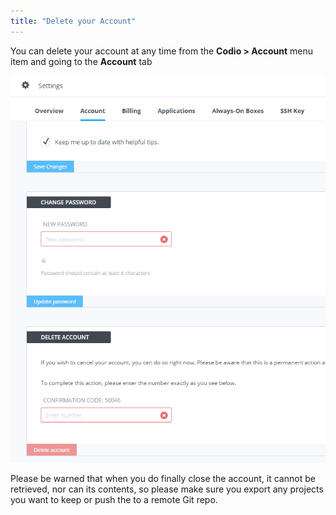 ```yaml
---
title: "Delete your Account"
---
```


You can delete your account at any time from the **Codio > Account** menu item and going to the **Account** tab

<img alt="authtoken" src="/img/delete.png" class="simple"/>

Please be warned that when you do finally close the account, it cannot be retrieved, nor can its contents, so please make sure you export any projects you want to keep or push the to a remote Git repo.